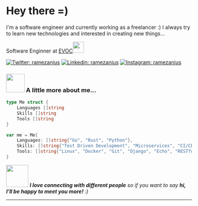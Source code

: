 # Hey there =)

I'm a software engineer and currently working as a freelancer :)
I always try to learn new technologies and interested in creating new things...

Software Enginner at <a href="https://evoc.pro">EVOC</a><img src="https://media.giphy.com/media/WUlplcMpOCEmTGBtBW/giphy.gif" width="30"> 

[![Twitter: ramezanius](https://img.shields.io/badge/-Twitter-1DA1F2?style=flat&logo=Twitter&logoColor=white&link=https://www.twitter.com/ramezanius/)](https://twitter.com/ramezanius)
[![Linkedin: ramezanius](https://img.shields.io/badge/-Linkedin-2867B2?style=flat&logo=Linkedin&logoColor=white&link=https://www.linkedin.com/in/ramezanius/)](https://www.linkedin.com/in/ramezanius/)
[![Instagram: ramezanius](https://img.shields.io/badge/-Instagram-E1306C?style=flat&logo=Instagram&logoColor=white&link=https://www.instagram.com/ramezanius/)](https://www.instagram.com/ramezanius/)


### <img src="https://media.giphy.com/media/VgCDAzcKvsR6OM0uWg/giphy.gif" width="50"> A little more about me...  

```go
type Me struct {
	Languages []string
	Skills []string
	Tools []string
}

var me = Me{
	Languages: []string{"Go", "Rust", "Python"},
	Skills: []string{"Test Driven Development", "Microservices", "CI/CD"},
	Tools: []string{"Linux", "Docker", "Git", "Django", "Echo", "RESTful", "GraphQL"},
}
```

<!--START_SECTION:waka-->
<!--END_SECTION:waka-->

<img src="https://media.giphy.com/media/LnQjpWaON8nhr21vNW/giphy.gif" width="60"> <em><b>I love connecting with different people</b> so if you want to say <b>hi, I'll be happy to meet you more!</b> :)</em>

---
